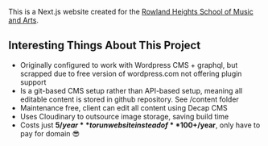 This is a Next.js website created for the [Rowland Heights School of Music and Arts](https://rowlandmusicschool.com/).

## Interesting Things About This Project
* Originally configured to work with Wordpress CMS + graphql, but scrapped due to free version of wordpress.com not offering plugin support
* Is a git-based CMS setup rather than API-based setup, meaning all editable content is stored in github repository. See /content folder
* Maintenance free, client can edit all content using Decap CMS
* Uses Cloudinary to outsource image storage, saving build time
* Costs just **$5/year** to run website instead of **$100+/year**, only have to pay for domain 😎
